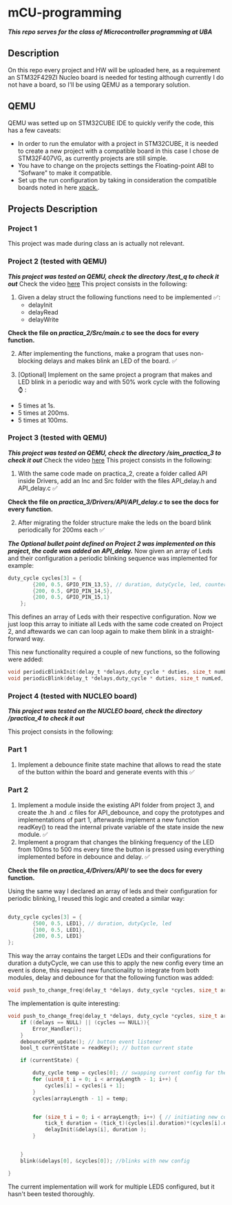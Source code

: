 # mCU-programming

***This repo serves for the class of Microcontroller programming at UBA***

## Description
On this repo every project and HW will be uploaded here, as a requirement an STM32F429ZI Nucleo board is needed for testing although currently I do not have a board, so I'll be using QEMU as a temporary solution.

## QEMU
QEMU was setted up on STM32CUBE IDE to quickly verify the code, this has a few caveats:

- In order to run the emulator with a project in STM32CUBE, it is needed to create a new project with a compatible board in this case I chose de STM32F407VG, as currently projects are still simple.
- You have to change on the projects settings the Floating-point ABI to "Sofware" to make it compatible.
- Set up the run configuration by taking in consideration the compatible boards noted in here [xpack.](https://xpack.github.io/blog/2021/10/17/qemu-arm-v2-8-0-13-released/).


## Projects Description

### Project 1
This project was made during class an is actually not relevant.

### Project 2 (tested with QEMU)
***This project was tested on QEMU, check the directory /test_q to check it out***
Check the video [here](/assets/) 
This project consists in the following:

1. Given a delay struct the following functions need to be implemented :white_check_mark::
    - delayInit
    - delayRead
    - delayWrite

**Check the file on ***practica_2/Src/main.c*** to see the docs for every function.**

2.  After implementing the functions, make a program that uses  non-blocking delays and makes blink an LED of the board. :white_check_mark:

3. [Optional] Implement on the same project a program that makes and LED blink in a periodic way and with 50% work cycle with the following :watch: :
- 5 times at 1s.
- 5 times at 200ms.
- 5 times at 100ms. 

### Project 3 (tested with QEMU)
***This project was tested on QEMU, check the directory /sim_practica_3 to check it out***
Check the video [here](/assets/) 
This project consists in the following:

1. With the same code made on practica_2, create a folder called API inside Drivers, add an Inc and Src folder with the files API_delay.h and API_delay.c :white_check_mark:

**Check the file on ***practica_3/Drivers/API/API_delay.c*** to see the docs for every function.**


2.  After migrating the folder structure make the leds on the board blink periodically for 200ms each :white_check_mark:

***The Optional bullet point defined on Project 2 was implemented on this project, the code was added on API_delay.***
Now given an array of Leds and their configuration a periodic blinking sequence was implemented for example:

``` C
duty_cycle cycles[3] = {
        {200, 0.5, GPIO_PIN_13,5}, // duration, dutyCycle, led, counter
        {200, 0.5, GPIO_PIN_14,5},
        {200, 0.5, GPIO_PIN_15,1}
    };
```
This defines an array of Leds with their respective configuration. Now we just loop this array to initiate all Leds with the same code created on Project 2, and aftewards we can can loop again to make them blink in a straight-forward way.

This new functionality required a couple of new functions, so the following were added:

``` C
void periodicBlinkInit(delay_t *delays,duty_cycle * duties, size_t numLed); // for initiating every Led given an array
void periodicBlink(delay_t *delays,duty_cycle * duties, size_t numLed, uint32_t counter); // Blinks every Led given an array
```

### Project 4 (tested with NUCLEO board)
***This project was tested on the NUCLEO board, check the directory /practica_4 to check it out***

This project consists in the following:

### Part 1
1. Implement a debounce finite state machine that allows to read the state of the button within the board and generate events with this  :white_check_mark:

### Part 2
1. Implement a module inside the existing API folder from project 3, and create the .h and .c files for API_debounce, and copy the prototypes and implementations of part 1, afterwards implement a new function readKey() to read the internal private variable of the state inside the new module.  :white_check_mark:
2. Implement a program that changes the blinking frequency of the LED from 100ms to 500 ms every time the button is pressed using everything implemented before in debounce and delay. :white_check_mark:

**Check the file on ***practica_4/Drivers/API/*** to see the docs for every function.**


Using the same way I declared an array of leds and their configuration for periodic blinking, I reused this logic and created a similar way:

``` C

duty_cycle cycles[3] = {
		{500, 0.5, LED1}, // duration, dutyCycle, led
		{100, 0.5, LED1},
		{200, 0.5, LED1}
};
```
This way the array contains the target LEDs and their configurations for duration a dutyCycle, we can use this to apply the new config every time an event is done, this required new functionality to integrate from both modules, delay and debounce for that the following function was added:


``` C
void push_to_change_freq(delay_t *delays, duty_cycle *cycles, size_t arrayLength); // given an event, it swaps the current delay with duty cycle given an LED on the LED array
```

The implementation is quite interesting:

``` C
void push_to_change_freq(delay_t *delays, duty_cycle *cycles, size_t arrayLength){
	if ((delays == NULL) || (cycles == NULL)){
		Error_Handler();
	}
    debounceFSM_update(); // button event listener 
	bool_t currentState = readKey(); // button current state

    if (currentState) {

        duty_cycle temp = cycles[0]; // swapping current config for the next config
        for (uint8_t i = 0; i < arrayLength - 1; i++) {
            cycles[i] = cycles[i + 1];
        }
        cycles[arrayLength - 1] = temp;


        for (size_t i = 0; i < arrayLength; i++) { // initiating new config
        	tick_t duration = (tick_t)(cycles[i].duration)*(cycles[i].dutyCycle);
            delayInit(&delays[i], duration );
        }


    }
    blink(&delays[0], &cycles[0]); //blinks with new config

}
```

The current implementation will work for multiple LEDS configured, but it hasn't been tested thoroughly. 